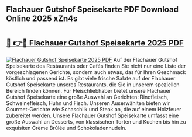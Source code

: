 ## Flachauer Gutshof Speisekarte PDF Download Online 2025 xZn4s

# <h2><a href="http://gc69zi.nevu.top/?p=Flachauer+Gutshof+Speisekarte">🔗 👉🔴 Flachauer Gutshof Speisekarte 2025 PDF</a></h2>

[![Flachauer Gutshof Speisekarte 2025 PDF](https://i.imgur.com/dBaPXMq.png)](http://gc69zi.nevu.top/?p=Flachauer+Gutshof+Speisekarte)
Auf der Flachauer Gutshof Speisekarte des Restaurants oder Cafés finden Sie nicht nur eine Liste der vorgeschlagenen Gerichte, sondern auch etwas, das für Ihren Geschmack köstlich und passend ist. Es gibt viele frische Salate auf der Flachauer Gutshof Speisekarte unseres Restaurants, die Sie in unserem speziellen Bereich finden können. Für Fleischliebhaber bietet unsere Flachauer Gutshof Speisekarte eine große Auswahl an Gerichten: Rindfleisch, Schweinefleisch, Huhn und Fisch. Unseren Auserwählten bieten wir Gourmet-Gerichte wie Schaschlik und Steak an, die auf einem Holzfeuer zubereitet werden. Unsere Flachauer Gutshof Speisekarte umfasst eine große Auswahl an Desserts, von klassischen Torten und Kuchen bis hin zu exquisiten Crème Brûlée und Schokoladennudeln.

